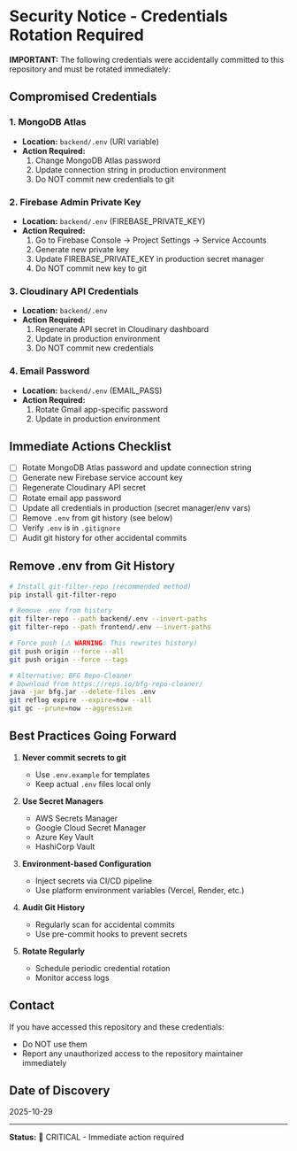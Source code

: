 # Security Notice - Credentials Rotation Required

**IMPORTANT:** The following credentials were accidentally committed to this repository and must be rotated immediately:

## Compromised Credentials

### 1. MongoDB Atlas
- **Location:** `backend/.env` (URI variable)
- **Action Required:**
  1. Change MongoDB Atlas password
  2. Update connection string in production environment
  3. Do NOT commit new credentials to git

### 2. Firebase Admin Private Key
- **Location:** `backend/.env` (FIREBASE_PRIVATE_KEY)
- **Action Required:**
  1. Go to Firebase Console → Project Settings → Service Accounts
  2. Generate new private key
  3. Update FIREBASE_PRIVATE_KEY in production secret manager
  4. Do NOT commit new key to git

### 3. Cloudinary API Credentials
- **Location:** `backend/.env`
- **Action Required:**
  1. Regenerate API secret in Cloudinary dashboard
  2. Update in production environment
  3. Do NOT commit new credentials

### 4. Email Password
- **Location:** `backend/.env` (EMAIL_PASS)
- **Action Required:**
  1. Rotate Gmail app-specific password
  2. Update in production environment

## Immediate Actions Checklist

- [ ] Rotate MongoDB Atlas password and update connection string
- [ ] Generate new Firebase service account key
- [ ] Regenerate Cloudinary API secret
- [ ] Rotate email app password
- [ ] Update all credentials in production (secret manager/env vars)
- [ ] Remove `.env` from git history (see below)
- [ ] Verify `.env` is in `.gitignore`
- [ ] Audit git history for other accidental commits

## Remove .env from Git History

```bash
# Install git-filter-repo (recommended method)
pip install git-filter-repo

# Remove .env from history
git filter-repo --path backend/.env --invert-paths
git filter-repo --path frontend/.env --invert-paths

# Force push (⚠️ WARNING: This rewrites history)
git push origin --force --all
git push origin --force --tags

# Alternative: BFG Repo-Cleaner
# Download from https://reps.io/bfg-repo-cleaner/
java -jar bfg.jar --delete-files .env
git reflog expire --expire=now --all
git gc --prune=now --aggressive
```

## Best Practices Going Forward

1. **Never commit secrets to git**
   - Use `.env.example` for templates
   - Keep actual `.env` files local only

2. **Use Secret Managers**
   - AWS Secrets Manager
   - Google Cloud Secret Manager
   - Azure Key Vault
   - HashiCorp Vault

3. **Environment-based Configuration**
   - Inject secrets via CI/CD pipeline
   - Use platform environment variables (Vercel, Render, etc.)

4. **Audit Git History**
   - Regularly scan for accidental commits
   - Use pre-commit hooks to prevent secrets

5. **Rotate Regularly**
   - Schedule periodic credential rotation
   - Monitor access logs

## Contact

If you have accessed this repository and these credentials:
- Do NOT use them
- Report any unauthorized access to the repository maintainer immediately

## Date of Discovery
2025-10-29

---
**Status:** 🔴 CRITICAL - Immediate action required
